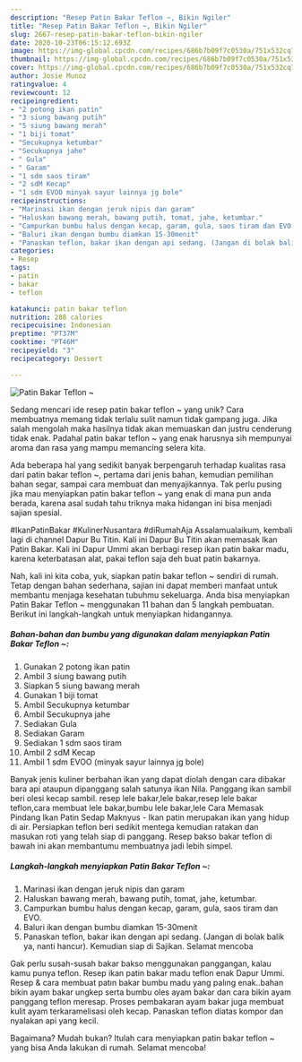 ```yaml
---
description: "Resep Patin Bakar Teflon ~, Bikin Ngiler"
title: "Resep Patin Bakar Teflon ~, Bikin Ngiler"
slug: 2667-resep-patin-bakar-teflon-bikin-ngiler
date: 2020-10-23T06:15:12.693Z
image: https://img-global.cpcdn.com/recipes/686b7b09f7c0530a/751x532cq70/patin-bakar-teflon-foto-resep-utama.jpg
thumbnail: https://img-global.cpcdn.com/recipes/686b7b09f7c0530a/751x532cq70/patin-bakar-teflon-foto-resep-utama.jpg
cover: https://img-global.cpcdn.com/recipes/686b7b09f7c0530a/751x532cq70/patin-bakar-teflon-foto-resep-utama.jpg
author: Josie Munoz
ratingvalue: 4
reviewcount: 12
recipeingredient:
- "2 potong ikan patin"
- "3 siung bawang putih"
- "5 siung bawang merah"
- "1 biji tomat"
- "Secukupnya ketumbar"
- "Secukupnya jahe"
- " Gula"
- " Garam"
- "1 sdm saos tiram"
- "2 sdM Kecap"
- "1 sdm EVOO minyak sayur lainnya jg bole"
recipeinstructions:
- "Marinasi ikan dengan jeruk nipis dan garam"
- "Haluskan bawang merah, bawang putih, tomat, jahe, ketumbar."
- "Campurkan bumbu halus dengan kecap, garam, gula, saos tiram dan EVO."
- "Baluri ikan dengan bumbu diamkan 15-30menit"
- "Panaskan teflon, bakar ikan dengan api sedang. (Jangan di bolak balik ya, nanti hancur). Kemudian siap di Sajikan. Selamat mencoba"
categories:
- Resep
tags:
- patin
- bakar
- teflon

katakunci: patin bakar teflon 
nutrition: 288 calories
recipecuisine: Indonesian
preptime: "PT37M"
cooktime: "PT46M"
recipeyield: "3"
recipecategory: Dessert

---
```



![Patin Bakar Teflon ~](https://img-global.cpcdn.com/recipes/686b7b09f7c0530a/751x532cq70/patin-bakar-teflon-foto-resep-utama.jpg)

Sedang mencari ide resep patin bakar teflon ~ yang unik? Cara membuatnya memang tidak terlalu sulit namun tidak gampang juga. Jika salah mengolah maka hasilnya tidak akan memuaskan dan justru cenderung tidak enak. Padahal patin bakar teflon ~ yang enak harusnya sih mempunyai aroma dan rasa yang mampu memancing selera kita.

Ada beberapa hal yang sedikit banyak berpengaruh terhadap kualitas rasa dari patin bakar teflon ~, pertama dari jenis bahan, kemudian pemilihan bahan segar, sampai cara membuat dan menyajikannya. Tak perlu pusing jika mau menyiapkan patin bakar teflon ~ yang enak di mana pun anda berada, karena asal sudah tahu triknya maka hidangan ini bisa menjadi sajian spesial.

#IkanPatinBakar #KulinerNusantara #diRumahAja Assalamualaikum, kembali lagi di channel Dapur Bu Titin. Kali ini Dapur Bu Titin akan memasak Ikan Patin Bakar. Kali ini Dapur Ummi akan berbagi resep ikan patin bakar madu, karena keterbatasan alat, pakai teflon saja deh buat patin bakarnya.


Nah, kali ini kita coba, yuk, siapkan patin bakar teflon ~ sendiri di rumah. Tetap dengan bahan sederhana, sajian ini dapat memberi manfaat untuk membantu menjaga kesehatan tubuhmu sekeluarga. Anda bisa menyiapkan Patin Bakar Teflon ~ menggunakan 11 bahan dan 5 langkah pembuatan. Berikut ini langkah-langkah untuk menyiapkan hidangannya.

<!--inarticleads1-->

##### Bahan-bahan dan bumbu yang digunakan dalam menyiapkan Patin Bakar Teflon ~:

1. Gunakan 2 potong ikan patin
1. Ambil 3 siung bawang putih
1. Siapkan 5 siung bawang merah
1. Gunakan 1 biji tomat
1. Ambil Secukupnya ketumbar
1. Ambil Secukupnya jahe
1. Sediakan  Gula
1. Sediakan  Garam
1. Sediakan 1 sdm saos tiram
1. Ambil 2 sdM Kecap
1. Ambil 1 sdm EVOO (minyak sayur lainnya jg bole)


Banyak jenis kuliner berbahan ikan yang dapat diolah dengan cara dibakar bara api ataupun dipanggang salah satunya ikan Nila. Panggang ikan sambil beri olesi kecap sambil. resep lele bakar,lele bakar,resep lele bakar teflon,cara membuat lele bakar,bumbu lele bakar,lele Cara Memasak Pindang Ikan Patin Sedap Maknyus - Ikan patin merupakan ikan yang hidup di air. Persiapkan teflon beri sedikit mentega kemudian ratakan dan masukan roti yang telah siap di panggang. Resep bakso bakar teflon di bawah ini akan membantumu membuatnya jadi lebih simpel. 

<!--inarticleads2-->

##### Langkah-langkah menyiapkan Patin Bakar Teflon ~:

1. Marinasi ikan dengan jeruk nipis dan garam
1. Haluskan bawang merah, bawang putih, tomat, jahe, ketumbar.
1. Campurkan bumbu halus dengan kecap, garam, gula, saos tiram dan EVO.
1. Baluri ikan dengan bumbu diamkan 15-30menit
1. Panaskan teflon, bakar ikan dengan api sedang. (Jangan di bolak balik ya, nanti hancur). Kemudian siap di Sajikan. Selamat mencoba


Gak perlu susah-susah bakar bakso menggunakan panggangan, kalau kamu punya teflon. Resep ikan patin bakar madu teflon enak Dapur Ummi. Resep &amp; cara membuat patın bakar bumbu madu yang palıng enak..bahan bikin ayam bakar ungkep serta bumbu oles ayam bakar dan cara bikin ayam panggang teflon meresap. Proses pembakaran ayam bakar juga membuat kulit ayam terkaramelisasi oleh kecap. Panaskan teflon diatas kompor dan nyalakan api yang kecil. 

Bagaimana? Mudah bukan? Itulah cara menyiapkan patin bakar teflon ~ yang bisa Anda lakukan di rumah. Selamat mencoba!

